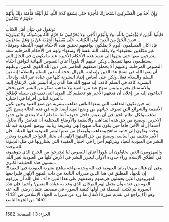 ------------------------------------------------------------------------

وَإِنْ أَحَدٌ مِنَ الْمُشْرِكِينَ اسْتَجارَكَ فَأَجِرْهُ حَتَّى يَسْمَعَ كَلامَ اللَّهِ، ثُمَّ أَبْلِغْهُ مَأْمَنَهُ ذلِكَ
بِأَنَّهُمْ قَوْمٌ لا يَعْلَمُونَ»  
..  
وتقول في شأن أهل الكتاب:  
«قاتِلُوا الَّذِينَ لا يُؤْمِنُونَ بِاللَّهِ، وَلا بِالْيَوْمِ الْآخِرِ، وَلا يُحَرِّمُونَ ما حَرَّمَ اللَّهُ
وَرَسُولُهُ، وَلا يَدِينُونَ دِينَ الْحَقِّ مِنَ الَّذِينَ أُوتُوا الْكِتابَ، حَتَّى يُعْطُوا الْجِزْيَةَ عَنْ
يَدٍ وَهُمْ صاغِرُونَ» ..  
فإذا كان المسلمون اليوم لا يملكون بواقعهم تحقيق هذه الأحكام فهم- اللحظة
وموقتا- غير مكلفين بتحقيقها- ولا يكلف الله نفسا إلا وسعها- ولهم في
الأحكام المرحلية سعة يتدرجون معها حتى ينتهوا إلى تنفيذ هذه الأحكام
الأخيرة عند ما يكونون في الحال التي يستطيعون معها تنفيذها.. ولكن عليهم
ألا يلووا أعناق النصوص النهائية لتوافق أحكام النصوص المرحلية. وعليهم ألا
يحملوا ضعفهم الحاضر على دين الله القوي المتين. وعليهم أن يتقوا الله في
مسخ هذا الدين وإصابته بالهزال بحجة أنه دين السلم والسلام! إنه دين السلم
والسلام فعلا، ولكن على أساس إنقاذ البشرية كلها من عبادة غير الله، وإدخال
البشرية كافة في السلم كافة.. إنه منهج الله هذا الذي يراد البشر على
الارتفاع إليه، والاستمتاع بخيره وليس منهج عبد من العبيد ولا مذهب مفكر من
البشر حتى يخجل الداعون إليه من إعلان أن هدفهم الأخير هو تحطيم كل القوى
التي تقف في سبيله لإطلاق الحرية للناس أفرادا في اختياره..  
إنه حين تكون المذاهب التي يتبعها الناس مذاهب بشرية من صنع العبيد وحين
تكون الأنظمة والشرائع التي تصرف حياتهم من وضع العبيد أيضا. فإنه في هذه
الحالة يصبح لكل مذهب ولكل نظام الحق في أن يعيش داخل حدوده آمنا، ما دام
أنه لا يعتدي على حدود الآخرين، ويصبح من حق هذه المذاهب والأنظمة والأوضاع
المختلفة أن تتعايش وألا يحاول أحدها إزالة الآخر! فأما حين يكون هناك منهج
إلهي وشريعة ربانية، ووضع العبودية فيه لله وحده وتكون إلى جانبه مناهج
ومذاهب وأوضاع من صنع البشر العبودية فيها للعباد.. فإن الأمر يختلف من
أساسه. ويصبح من حق المنهج الإلهي أن يجتاز الحواجز البشرية ويحرر البشر من
العبودية للعباد ويتركهم أحرارا في اختيار العقيدة التي يختارونها في ظل
الدينونة لله وحده.  
والمهزومون الذين يحاولون أن يلووا أعناق النصوص ليا ليخرجوا من الحرج الذي
يتوهمونه في انطلاق الإسلام وراء حدوده الأولى ليحرر البشر في الأرض كلها
من العبودية لغير الله. ينسون هذه الحقيقة الكبرى..  
وهي أن هناك منهجا ربانيا العبودية فيه لله وحده يواجه مناهج بشرية
العبودية فيها للعبيد!!! إن للجهاد المطلق في هذا الدين مبرراته النابعة من
ذات المنهج الإلهي فليراجعها المهزومون الذين يحملون هزيمتهم وضعفهم على
هذا الدين «1» . لعل الله أن يرزقهم القوة من عنده وأن يجعل لهم الفرقان
الذي وعد به عباده المتقين! وأخيرا فإن هذه السورة لم تكتب البسملة في
أولها كبقية السور- في مصحف عثمان رضي الله عنه وهو (1) يراجع في تقديم
سورة الأنفال ما ورد عن مبررات الجهاد الإسلامي ص 1431- 1452 من الجزء
التاسع.

------------------------------------------------------------------------

الجزء: 3 ¦ الصفحة: 1582
